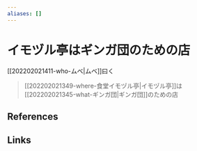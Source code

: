 ```yaml
---
aliases: []
---
```

# イモヅル亭はギンガ団のための店

[[202202021411-who-ムベ|ムベ]]曰く

> [[202202021349-where-食堂イモヅル亭|イモヅル亭]]は[[202202021345-what-ギンガ団|ギンガ団]]のための店


## References


## Links


